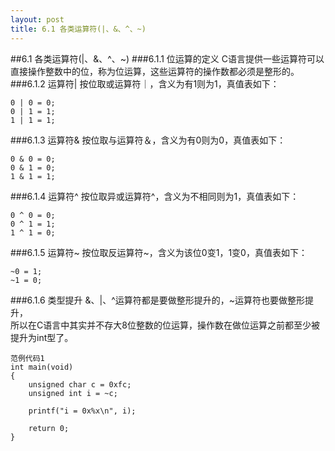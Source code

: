 ```yaml
---
layout: post
title: 6.1 各类运算符(|、&、^、~)
---
```


##6.1 各类运算符(|、&、^、~)
###6.1.1 位运算的定义
C语言提供一些运算符可以直接操作整数中的位，称为位运算，这些运算符的操作数都必须是整形的。
###6.1.2 运算符|
按位取或运算符｜，含义为有1则为1，真值表如下：

    0 | 0 = 0;
    0 | 1 = 1;
    1 | 1 = 1;

###6.1.3 运算符&
按位取与运算符＆，含义为有0则为0，真值表如下：

    0 & 0 = 0;
    0 & 1 = 0;
    1 & 1 = 1;

###6.1.4 运算符^
按位取异或运算符^，含义为不相同则为1，真值表如下：

    0 ^ 0 = 0;
    0 ^ 1 = 1;
    1 ^ 1 = 0;

###6.1.5 运算符~
按位取反运算符~，含义为该位0变1，1变0，真值表如下：

    ~0 = 1;
    ~1 = 0;

###6.1.6 类型提升
&、|、^运算符都是要做整形提升的，~运算符也要做整形提升，<br>
所以在C语言中其实并不存大8位整数的位运算，操作数在做位运算之前都至少被提升为int型了。

    范例代码1
    int main(void)
    {
        unsigned char c = 0xfc;
        unsigned int i = ~c;
        
        printf("i = 0x%x\n", i);
        
        return 0;
    }
    
    




